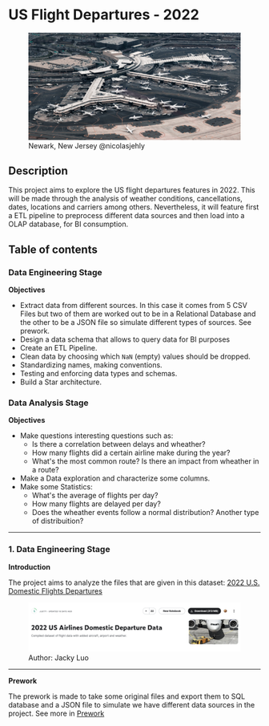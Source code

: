 # US Flight Departures - 2022
<figure>
    <img src="img/nicolas-jehly-6WImwokn8dA-unsplash.jpg"
         alt="Newark Airport">
    <figcaption>Newark, New Jersey @nicolasjehly</figcaption>
</figure>

## Description
This project aims to explore the US flight departures features in 2022. This will be made through the analysis of weather conditions, cancellations, dates, locations and carriers among others. Nevertheless, it will feature first a ETL pipeline to preprocess different data sources and then load into a OLAP database, for BI consumption.

## Table of contents
### Data Engineering Stage
**Objectives**
- Extract data from different sources. In this case it comes from 5 CSV Files but two of them are worked out to be in a Relational Database and the other to be a JSON file so simulate different types of sources. See prework.
- Design a data schema that allows to query data for BI purposes
- Create an ETL Pipeline.
- Clean data by choosing which `NaN` (empty) values should be dropped.
- Standardizing names, making conventions.
- Testing and enforcing data types and schemas.
- Build a Star architecture.

### Data Analysis Stage
**Objectives**
- Make questions interesting questions such as: 
    - Is there a correlation between delays and wheather?
    - How many flights did a certain airline make during the year?
    - What's the most common route? Is there an impact from wheather in a route?
- Make a Data exploration and characterize some columns.
- Make some Statistics:
    - What's the average of flights per day?
    - How many flights are delayed per day?
    - Does the wheather events follow a normal distribution? Another type of distribuition?
---

### 1. Data Engineering Stage

**Introduction**

The project aims to analyze the files that are given in this dataset:
[2022 U.S. Domestic Flights Departures](https://www.kaggle.com/datasets/jl8771/2022-us-airlines-domestic-departure-data)
<figure>
    <img src="img/Screenshot 2023-04-20 at 12.39.04 PM.png"
         alt="Kaggle Dataset Flight Dep.">
    <figcaption>Author: Jacky Luo</figcaption>
</figure>

---

**Prework**

The prework is made to take some original files and export them to SQL database and a JSON file
to simulate we have different data sources in the project.  See more in [Prework](./prework)
